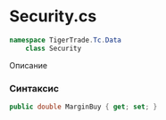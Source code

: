 
# Security.cs
```csharp
namespace TigerTrade.Tc.Data  
    class Security
```

Описание

### Синтаксис
```csharp
public double MarginBuy { get; set; }
```

